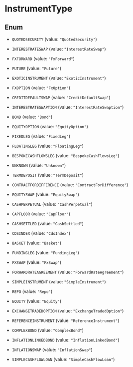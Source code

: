 

# InstrumentType

## Enum


* `QUOTEDSECURITY` (value: `"QuotedSecurity"`)

* `INTERESTRATESWAP` (value: `"InterestRateSwap"`)

* `FXFORWARD` (value: `"FxForward"`)

* `FUTURE` (value: `"Future"`)

* `EXOTICINSTRUMENT` (value: `"ExoticInstrument"`)

* `FXOPTION` (value: `"FxOption"`)

* `CREDITDEFAULTSWAP` (value: `"CreditDefaultSwap"`)

* `INTERESTRATESWAPTION` (value: `"InterestRateSwaption"`)

* `BOND` (value: `"Bond"`)

* `EQUITYOPTION` (value: `"EquityOption"`)

* `FIXEDLEG` (value: `"FixedLeg"`)

* `FLOATINGLEG` (value: `"FloatingLeg"`)

* `BESPOKECASHFLOWSLEG` (value: `"BespokeCashFlowsLeg"`)

* `UNKNOWN` (value: `"Unknown"`)

* `TERMDEPOSIT` (value: `"TermDeposit"`)

* `CONTRACTFORDIFFERENCE` (value: `"ContractForDifference"`)

* `EQUITYSWAP` (value: `"EquitySwap"`)

* `CASHPERPETUAL` (value: `"CashPerpetual"`)

* `CAPFLOOR` (value: `"CapFloor"`)

* `CASHSETTLED` (value: `"CashSettled"`)

* `CDSINDEX` (value: `"CdsIndex"`)

* `BASKET` (value: `"Basket"`)

* `FUNDINGLEG` (value: `"FundingLeg"`)

* `FXSWAP` (value: `"FxSwap"`)

* `FORWARDRATEAGREEMENT` (value: `"ForwardRateAgreement"`)

* `SIMPLEINSTRUMENT` (value: `"SimpleInstrument"`)

* `REPO` (value: `"Repo"`)

* `EQUITY` (value: `"Equity"`)

* `EXCHANGETRADEDOPTION` (value: `"ExchangeTradedOption"`)

* `REFERENCEINSTRUMENT` (value: `"ReferenceInstrument"`)

* `COMPLEXBOND` (value: `"ComplexBond"`)

* `INFLATIONLINKEDBOND` (value: `"InflationLinkedBond"`)

* `INFLATIONSWAP` (value: `"InflationSwap"`)

* `SIMPLECASHFLOWLOAN` (value: `"SimpleCashFlowLoan"`)



